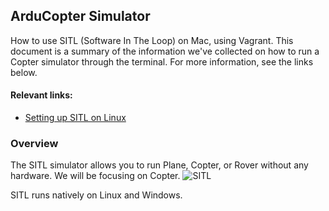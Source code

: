 ## ArduCopter Simulator 
How to use SITL (Software In The Loop) on Mac, using Vagrant.
This document is a summary of the information we've collected on how to run a Copter simulator through the terminal. For more information, see the links below.

#### Relevant links:
* [Setting up SITL on Linux](http://ardupilot.org/dev/docs/setting-up-sitl-on-linux.html)

### Overview
The SITL simulator allows you to run Plane, Copter, or Rover without any hardware. We will be focusing on Copter. 
![SITL](http://ardupilot.org/dev/_images/SITL_Linux.jpg)

SITL runs natively on Linux and Windows.
